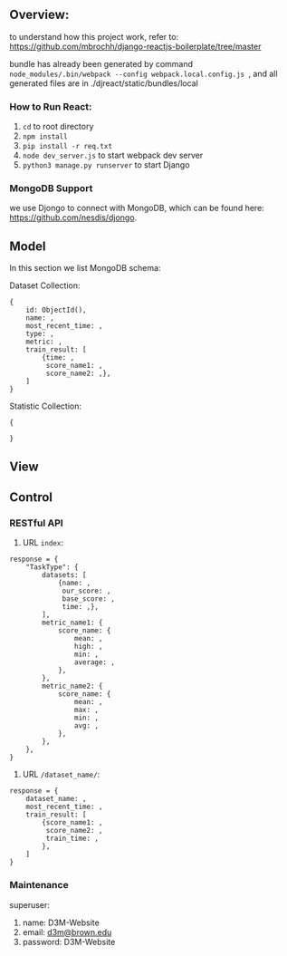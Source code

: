 ## Overview:
to understand how this project work, refer to:
https://github.com/mbrochh/django-reactjs-boilerplate/tree/master

bundle has already been generated by command `node_modules/.bin/webpack --config webpack.local.config.js
`, and all generated files are in ./djreact/static/bundles/local

### How to Run React:

1. `cd` to root directory
2. `npm install`
3. `pip install -r req.txt`
4. `node dev_server.js` to start webpack dev server
5. `python3 manage.py runserver` to start Django

### MongoDB Support
we use Djongo to connect with MongoDB, which can be found here:
https://github.com/nesdis/djongo.

## Model
In this section we list MongoDB schema:

Dataset Collection:
~~~~
{
    id: ObjectId(),
    name: ,
    most_recent_time: ,
    type: ,
    metric: ,
    train_result: [
        {time: ,
         score_name1: ,
         score_name2: ,},
    ]
}
~~~~

Statistic Collection:
~~~~
{
    
}
~~~~


## View

## Control

### RESTful API

1. URL `index`:

~~~~
response = {
    "TaskType": {
        datasets: [
            {name: ,
             our_score: ,
             base_score: ,
             time: ,},
        ],
        metric_name1: {
            score_name: {
                mean: ,
                high: ,
                min: ,
                average: ,
            },            
        },
        metric_name2: {
            score_name: {
                mean: ,
                max: ,
                min: ,
                avg: ,
            },            
        },
    },
}
~~~~

1. URL `/dataset_name/`:

~~~~
response = {
    dataset_name: ,
    most_recent_time: ,
    train_result: [
        {score_name1: ,
         score_name2: ,
         train_time: ,
        },
    ]
}
~~~~


### Maintenance
superuser:
1. name: D3M-Website
1. email: d3m@brown.edu
1. password: D3M-Website
















